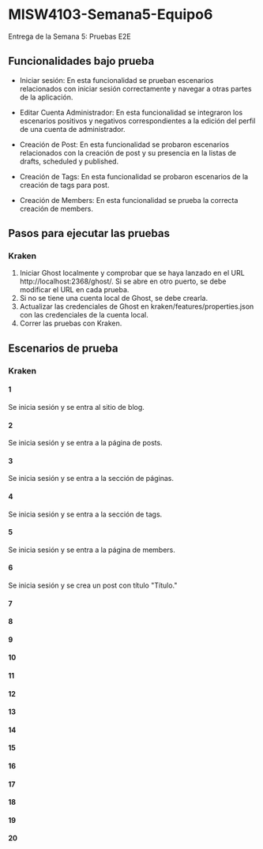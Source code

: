 # MISW4103-Semana5-Equipo6
Entrega de la Semana 5: Pruebas E2E

## Funcionalidades bajo prueba
- Iniciar sesión: En esta funcionalidad se prueban escenarios relacionados con iniciar sesión correctamente y navegar a otras partes de la aplicación.

- Editar Cuenta Administrador: En esta funcionalidad se integraron los escenarios positivos y negativos correspondientes a la edición del perfil de una cuenta de administrador. 

- Creación de Post: En esta funcionalidad se probaron escenarios relacionados con la creación de post y su presencia en la listas de drafts, scheduled y published. 

- Creación de Tags: En esta funcionalidad se probaron escenarios de la creación de tags para post.

- Creación de Members: En esta funcionalidad se prueba la correcta creación de members.

## Pasos para ejecutar las pruebas
### Kraken
1. Iniciar Ghost localmente y comprobar que se haya lanzado en el URL http://localhost:2368/ghost/. Si se abre en otro puerto, se debe modificar el URL en cada prueba.
2. Si no se tiene una cuenta local de Ghost, se debe crearla.
3. Actualizar las credenciales de Ghost en kraken/features/properties.json con las credenciales de la cuenta local.
4. Correr las pruebas con Kraken.

## Escenarios de prueba
### Kraken
#### 1
Se inicia sesión y se entra al sitio de blog.
#### 2
Se inicia sesión y se entra a la página de posts.
#### 3
Se inicia sesión y se entra a la sección de páginas.
#### 4
Se inicia sesión y se entra a la sección de tags.
#### 5
Se inicia sesión y se entra a la página de members.
#### 6
Se inicia sesión y se crea un post con título "Título."
#### 7

#### 8

#### 9

#### 10

#### 11

#### 12

#### 13

#### 14

#### 15

#### 16

#### 17

#### 18

#### 19

#### 20
